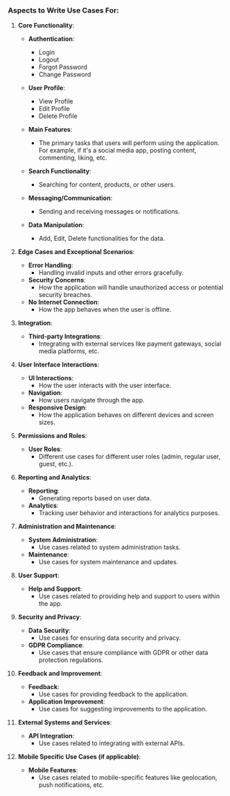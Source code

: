 ### Aspects to Write Use Cases For:

1. **Core Functionality**:
   - **Authentication**:
     - Login
     - Logout
     - Forgot Password
     - Change Password

   - **User Profile**:
     - View Profile
     - Edit Profile
     - Delete Profile

   - **Main Features**:
     - The primary tasks that users will perform using the application. For example, if it's a social media app, posting content, commenting, liking, etc.

   - **Search Functionality**:
     - Searching for content, products, or other users.

   - **Messaging/Communication**:
     - Sending and receiving messages or notifications.

   - **Data Manipulation**:
     - Add, Edit, Delete functionalities for the data.

2. **Edge Cases and Exceptional Scenarios**:
   - **Error Handling**:
     - Handling invalid inputs and other errors gracefully.
   - **Security Concerns**:
     - How the application will handle unauthorized access or potential security breaches.
   - **No Internet Connection**:
     - How the app behaves when the user is offline.

3. **Integration**:
   - **Third-party Integrations**:
     - Integrating with external services like payment gateways, social media platforms, etc.

4. **User Interface Interactions**:
   - **UI Interactions**:
     - How the user interacts with the user interface.
   - **Navigation**:
     - How users navigate through the app.
   - **Responsive Design**:
     - How the application behaves on different devices and screen sizes.

5. **Permissions and Roles**:
   - **User Roles**:
     - Different use cases for different user roles (admin, regular user, guest, etc.).

6. **Reporting and Analytics**:
   - **Reporting**:
     - Generating reports based on user data.
   - **Analytics**:
     - Tracking user behavior and interactions for analytics purposes.

7. **Administration and Maintenance**:
   - **System Administration**:
     - Use cases related to system administration tasks.
   - **Maintenance**:
     - Use cases for system maintenance and updates.

8. **User Support**:
   - **Help and Support**:
     - Use cases related to providing help and support to users within the app.

9. **Security and Privacy**:
   - **Data Security**:
     - Use cases for ensuring data security and privacy.
   - **GDPR Compliance**:
     - Use cases that ensure compliance with GDPR or other data protection regulations.

10. **Feedback and Improvement**:
    - **Feedback**:
      - Use cases for providing feedback to the application.
    - **Application Improvement**:
      - Use cases for suggesting improvements to the application.

11. **External Systems and Services**:
    - **API Integration**:
      - Use cases related to integrating with external APIs.

12. **Mobile Specific Use Cases (if applicable)**:
    - **Mobile Features**:
      - Use cases related to mobile-specific features like geolocation, push notifications, etc.
